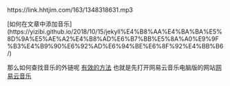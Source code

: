 <p>https://link.hhtjim.com/163/1348318631.mp3</p>
[如何在文章中添加音乐](https://yizibi.github.io/2018/10/15/jekyll%E4%B8%AA%E4%BA%BA%E5%8D%9A%E5%AE%A2%E4%B8%AD%E6%B7%BB%E5%8A%A0%E9%9F%B3%E4%B9%90%E6%92%AD%E6%94%BE%E6%8F%92%E4%BB%B6/)

那么如何查找音乐的外链呢
[有效的方法](https://blog.csdn.net/u010953692/article/details/83041010)
也就是先打开网易云音乐电脑版的网站[网易云音乐](https://music.163.com/#)
